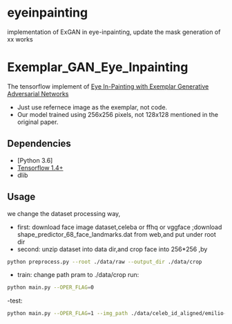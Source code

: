 # eyeinpainting
implementation of ExGAN in eye-inpainting, update the mask generation of xx works 

# Exemplar_GAN_Eye_Inpainting
The tensorflow implement of [Eye In-Painting with Exemplar Generative Adversarial Networks](https://arxiv.org/abs/1712.03999)  

- Just use refernece image as the exemplar, not code.
- Our model trained using 256x256 pixels, not 128x128 mentioned in the original paper.

## Dependencies
* [Python 3.6]
* [Tensorflow 1.4+](https://github.com/tensorflow/tensorflow)
* dlib 

## Usage
we change the dataset processing way,
- first: download face image dataset,celeba or ffhq or vggface ;download shape_predictor_68_face_landmarks.dat from web,and put under root dir
- second: unzip dataset into data dir,and crop face into 256*256 ,by 
```bash
python preprocess.py --root ./data/raw --output_dir ./data/crop
```
- train:
change path pram to ./data/crop
run:
```bash
python main.py --OPER_FLAG=0
```
-test:
```bash
python main.py --OPER_FLAG=1 --img_path ./data/celeb_id_aligned/emilio-rivera-3.jpg --ex_path ./data/celeb_id_aligned/emilio-rivera-4.jpg
```

